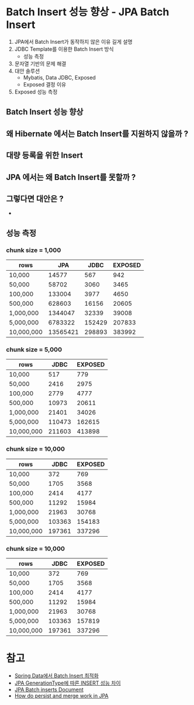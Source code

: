 # Batch Insert 성능 향상 - JPA Batch Insert




1. JPA에서 Batch Insert가 동작하지 않은 이유 길게 설명
2. JDBC Template를 이용한 Batch Insert 방식
    - 성능 측정
3. 문자열 기반의 문제 해결
4. 대안 솔루션
    - Mybatis, Data JDBC, Exposed
    - Exposed 결정 이유
5. Exposed 성능 측정


## Batch Insert 성능 향상


## 왜 Hibernate 에서는 Batch Insert를 지원하지 않을까 ?


## 대량 등록을 위한 Insert

## JPA 에서는 왜 Batch Insert를 못할까 ?

## 그렇다면 대안은 ?

* 

## 성능 측정

### chunk size = 1,000
rows | JPA | JDBC | EXPOSED
-----|-----|------|--------
10,000 | 14577 | 567 | 942
50,000 | 58702 | 3060 | 3465
100,000 | 133004 | 3977 | 4650
500,000 | 628603 | 16156 | 20605
1,000,000 | 1344047 | 32339 | 39008
5,000,000 | 6783322 | 152429 | 207833
10,000,000 | 13565421 | 298893 | 383992

### chunk size = 5,000
rows  | JDBC | EXPOSED
-----|------|--------
10,000  | 517 | 779
50,000  | 2416 | 2975
100,000 | 2779 | 4777
500,000 | 10973 | 20611
1,000,000 | 21401 | 34026
5,000,000 | 110473 | 162615
10,000,000 | 211603 | 413898

### chunk size = 10,000
rows  | JDBC | EXPOSED
-----|------|--------
10,000  | 372 | 769
50,000  | 1705 | 3568
100,000 | 2414 | 4177
500,000 | 11292 | 15984
1,000,000 | 21963 | 30768
5,000,000 | 103363 | 154183
10,000,000 | 197361 | 337296


### chunk size = 10,000
rows  | JDBC | EXPOSED
-----|------|--------
10,000  | 372 | 769
50,000  | 1705 | 3568
100,000 | 2414 | 4177
500,000 | 11292 | 15984
1,000,000 | 21963 | 30768
5,000,000 | 103363 | 157819
10,000,000 | 197361 | 337296

# 참고
* [Spring Data에서 Batch Insert 최적화](https://homoefficio.github.io/2020/01/25/Spring-Data%EC%97%90%EC%84%9C-Batch-Insert-%EC%B5%9C%EC%A0%81%ED%99%94/)
* [JPA GenerationType에 따른 INSERT 성능 차이](https://github.com/HomoEfficio/dev-tips/blob/master/JPA-GenerationType-%EB%B3%84-INSERT-%EC%84%B1%EB%8A%A5-%EB%B9%84%EA%B5%90.md)
* [JPA Batch inserts Document](https://docs.jboss.org/hibernate/orm/5.4/userguide/html_single/Hibernate_User_Guide.html#batch-session-batch-insert)
* [How do persist and merge work in JPA](https://vladmihalcea.com/jpa-persist-and-merge/)